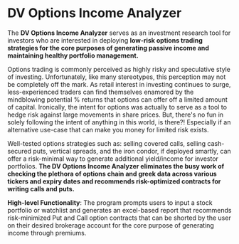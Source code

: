 DV Options Income Analyzer
===============================================================================

The **DV Options Income Analyzer** serves as an investment research tool for investors who are interested in deploying **low-risk options trading strategies for the core purposes of generating passive income and maintaining healthy portfolio management.**

Options trading is commonly perceived as highly risky and speculative style of investing. Unfortunately, like many stereotypes, this perception may not be completely off the mark. As retail interest in investing continues to surge, less-experienced traders can find themselves enamored by the mindblowing potential % returns that options can offer off a limited amount of capital. Ironically, the intent for options was actually to serve as a tool to hedge risk against large movements in share prices. But, there's no fun in solely following the intent of anything in this world, is there?! Especially if an alternative use-case that can make you money for limited risk exists. 

Well-tested options strategies such as: selling covered calls, selling cash-secured puts, vertical spreads, and the iron condor, if deployed smartly, can offer a risk-minimal way to generate additional yield/income for investor portfolios. **The DV Options Income Analyzer eliminates the busy work of checking the plethora of options chain and greek data across various tickers and expiry dates and recommends risk-optimized contracts for writing calls and puts.**

**High-level Functionality**: The program prompts users to input a stock portfolio or watchlist and generates an excel-based report that recommends risk-minimized Put and Call option contracts that can be shorted by the user on their desired brokerage account for the core purpose of generating income through premiums. 



